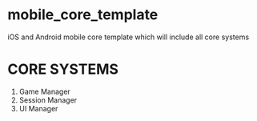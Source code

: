# mobile_core_template

iOS and Android mobile core template which will include all core systems

# CORE SYSTEMS

1. Game Manager
2. Session Manager
3. UI Manager
